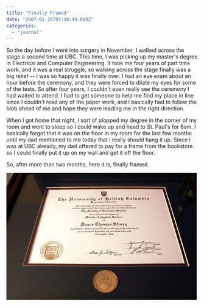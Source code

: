 ```yaml
---
title: "Finally Framed"
date: "2007-01-26T07:30:49.000Z"
categories: 
  - "journal"
---
```


So the day before I went into surgery in November, I walked across the stage a second time at UBC. This time, I was picking up my master's degree in Electrical and Computer Engineering. It took me four years of part time work, and it was a real struggle, so walking across the stage finally was a big relief -- I was so happy it was finally over. I had an eye exam about an hour before the ceremony, and they were forced to dilate my eyes for some of the tests. So after four years, I couldn't even really see the ceremony I had waited to attend. I had to get someone to help me find my place in line since I couldn't read any of the paper work, and I basically had to follow the blob ahead of me and hope they were leading me in the right direction.

When I got home that night, I sort of plopped my degree in the corner of my room and went to sleep so I could wake up and head to St. Paul's for 8am. I basically forgot that it was on the floor in my room for the last few months until my dad mentioned to me today that I really should hang it up. Since I was at UBC already, my dad offered to pay for a frame from the bookstore so I could finally put it up on my wall and get it off the floor.

So, after more than two months, here it is, finally framed.

![](images/369658211_aae34fd7a6.jpg)
